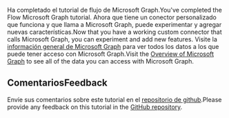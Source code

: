 <!-- markdownlint-disable MD002 MD041 -->

<span data-ttu-id="3d67a-101">Ha completado el tutorial de flujo de Microsoft Graph.</span><span class="sxs-lookup"><span data-stu-id="3d67a-101">You've completed the Flow Microsoft Graph tutorial.</span></span> <span data-ttu-id="3d67a-102">Ahora que tiene un conector personalizado que funciona y que llama a Microsoft Graph, puede experimentar y agregar nuevas características.</span><span class="sxs-lookup"><span data-stu-id="3d67a-102">Now that you have a working custom connector that calls Microsoft Graph, you can experiment and add new features.</span></span> <span data-ttu-id="3d67a-103">Visite la [información general de Microsoft Graph](/graph/overview) para ver todos los datos a los que puede tener acceso con Microsoft Graph.</span><span class="sxs-lookup"><span data-stu-id="3d67a-103">Visit the [Overview of Microsoft Graph](/graph/overview) to see all of the data you can access with Microsoft Graph.</span></span>

## <a name="feedback"></a><span data-ttu-id="3d67a-104">Comentarios</span><span class="sxs-lookup"><span data-stu-id="3d67a-104">Feedback</span></span>

<span data-ttu-id="3d67a-105">Envíe sus comentarios sobre este tutorial en el [repositorio de github](https://github.com/microsoftgraph/msgraph-training-microsoftflow).</span><span class="sxs-lookup"><span data-stu-id="3d67a-105">Please provide any feedback on this tutorial in the [GitHub repository](https://github.com/microsoftgraph/msgraph-training-microsoftflow).</span></span>
